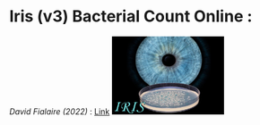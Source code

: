 <h1> Iris (v3) Bacterial Count Online :  </h1> <i>David Fialaire (2022)</i> : <a href="https://iris-count-bact-fialaire-david.herokuapp.com/">Link</a>
<img src="https://github.com/dfialaire/Iris-v3-Bacterial-Count-Online/blob/main/Image/Img0_png.png" width=200 height=140 />







